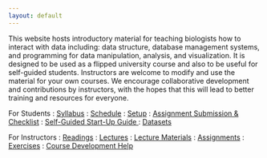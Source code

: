 ```yaml
---
layout: default
---
```


This website hosts introductory material for teaching biologists how to interact
with data including: data structure, database management systems, and
programming for data manipulation, analysis, and visualization. It is designed
to be used as a flipped university course and also to be useful for self-guided
students. Instructors are welcome to modify and use the material for your own 
courses. We encourage collaborative development and contributions by 
instructors, with the hopes that this will lead to better training and resources 
for everyone. 

For Students
: <a href="{{ site.baseurl}}/syllabus" target="_parent"> Syllabus</a>
: <a href="{{ site.baseurl}}/schedule" target="_parent">
  <i class="fa fa-calendar fa-fw"></i> Schedule</a>
: <a href="{{ site.baseurl}}/computer-setup" target="_parent">
  <i class="fa fa-download fa-fw" target="_parent"></i> Setup</a>
: <a href="{{ site.baseurl }}/materials/turn-in-checklist" target="_parent">
  <i class="fa fa-check-square fa-fw"></i> Assignment Submission & Checklist</a>
: <a href="{{ site.baseurl}}/START-for-self-guided-students" target="_parent">
  <i class="fa fa-play-circle fa-fw"></i> Self-Guided Start-Up Guide </a>
: <a href="{{ site.baseurl}}/materials/datasets" target="_parent">
  <i class="fa fa-download fa-fw"></i> Datasets</a>

For Instructors
: <a href="{{ site.baseurl}}/readings" target="_parent">
  <i class="fa fa-book fa-fw"></i> Readings</a>
: <a href="{{ site.baseurl}}/lectures" target="_parent">
  <i class="fa fa-comment fa-fw"></i> Lectures</a>
: <a href="{{ site.baseurl}}/materials" target="_parent">
  <i class="fa fa-list-alt fa-fw"></i> Lecture Materials</a>
: <a href="{{ site.baseurl}}/assignments" target="_parent">
  <i class="fa fa-keyboard-o fa-fw"></i> Assignments</a>
: <a href="{{ site.baseurl}}/exercises" target="_parent">
  <i class="fa fa-magic fa-fw"></i> Exercises</a>
: <a href="{{ site.baseurl}}/docs" target="_parent">
  <i class="fa fa-question-circle fa-fw"></i> Course Development Help</a>
